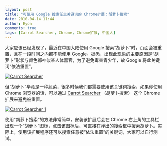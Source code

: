 ```yaml
---
layout: post
title: "可使用 Google 搜索任意关键词的 Chrome扩展：胡萝卜搜索"
date: 2010-04-14 11:44
author: Eyon
comments: true
tags: [Carrot Searcher, Chrome, Chrome扩展, 中国人]
---
```

大家应该已经发现了，最近在中国大陆使用 Google 搜索“胡萝卜”时，页面会被重置，且在一段时间之内都不能使用 Google。据悉，出现此现象的主要原因是“胡萝卜”形状与颜色都神似某人体器官，为了避免毒害青少年，故 Google 将此关键词“依法重置”。

<a href="http://img.chromi.org/2010/04/Carrot-Searcher.png">![](http://img.chromi.org/2010/04/Carrot-Searcher-550x317.png "Carrot Searcher")</a>

但“胡萝卜”毕竟是一种蔬菜，很多时候我们都需要使用该关键词搜索，如果你使用 Chrome 浏览器的话，可以通过 [Carrot Searcher](https://chrome.google.com/extensions/detail/klbmngfpdloinccfglicmniaeakhbjmk?itemlang=zh-CN&amp;hl=zh-CN) （胡萝卜搜索） 这个 Chrome 扩展来避免被重置。

<a href="http://img.chromi.org/2010/04/Carrot-Searcher-1.png">![](http://img.chromi.org/2010/04/Carrot-Searcher-1-543x550.png "Carrot Searcher 1")</a>

使用"胡萝卜搜索“的方法非常简单，安装该扩展后会在 Chrome 右上角的工具栏出现一个“胡萝卜”图标，点击该图标后，可直接在弹出的搜索框中搜索胡萝卜。实际上，使用该扩展程序还可以搜索任意被“依法重置”的关键词，大家可以自行测试。

